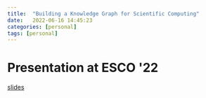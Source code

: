 ```yaml
---
title:  "Building a Knowledge Graph for Scientific Computing"
date:   2022-06-16 14:45:23
categories: [personal]
tags: [personal]
---
```


# Presentation at ESCO '22

[slides](https://rene.fritze.me/22-esco/)
